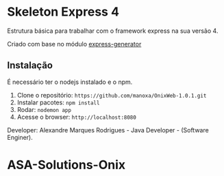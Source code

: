 # Skeleton Express 4

Estrutura básica para trabalhar com o framework express na sua versão 4.

Criado com base no módulo <a href="https://www.npmjs.org/package/express-generator">express-generator</a>

## Instalação

É necessário ter o nodejs instalado e o npm.

1. Clone o repositório: `https://github.com/manoxa/OnixWeb-1.0.1.git`
2. Instalar pacotes: `npm install`
3. Rodar: `nodemon app`
4. Acesse o browser: `http://localhost:8080`


Developer: Alexandre Marques Rodrigues - Java Developer - (Software Enginer).

# ASA-Solutions-Onix
